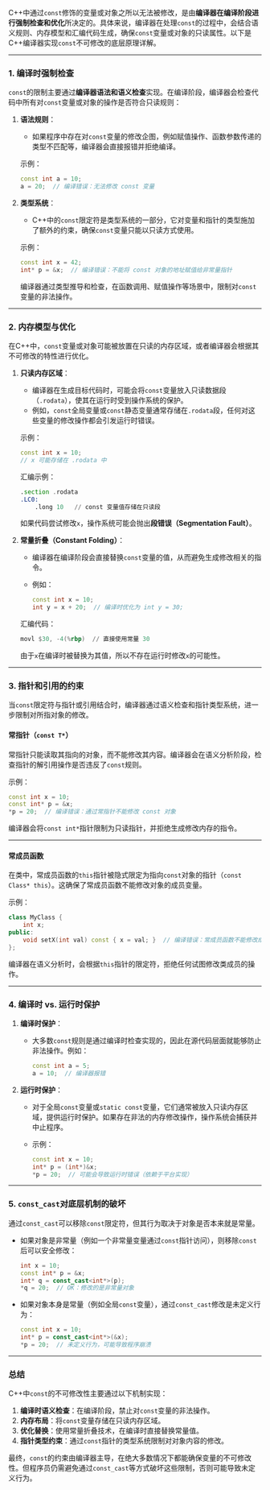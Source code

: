 C++中通过`const`修饰的变量或对象之所以无法被修改，是由**编译器在编译阶段进行强制检查和优化**所决定的。具体来说，编译器在处理`const`的过程中，会结合语义规则、内存模型和汇编代码生成，确保`const`变量或对象的只读属性。以下是C++编译器实现`const`不可修改的底层原理详解。

---

### **1. 编译时强制检查**

`const`的限制主要通过**编译器语法和语义检查**实现。在编译阶段，编译器会检查代码中所有对`const`变量或对象的操作是否符合只读规则：

1. **语法规则**：
    
    - 如果程序中存在对`const`变量的修改企图，例如赋值操作、函数参数传递的类型不匹配等，编译器会直接报错并拒绝编译。
    
    示例：
    
    ```cpp
    const int a = 10;
    a = 20;  // 编译错误：无法修改 const 变量
    ```
    
2. **类型系统**：
    
    - C++中的`const`限定符是类型系统的一部分，它对变量和指针的类型施加了额外的约束，确保`const`变量只能以只读方式使用。
    
    示例：
    
    ```cpp
    const int x = 42;
    int* p = &x;  // 编译错误：不能将 const 对象的地址赋值给非常量指针
    ```
    
    编译器通过类型推导和检查，在函数调用、赋值操作等场景中，限制对`const`变量的非法操作。
    

---

### **2. 内存模型与优化**

在C++中，`const`变量或对象可能被放置在只读的内存区域，或者编译器会根据其不可修改的特性进行优化。

1. **只读内存区域**：
    
    - 编译器在生成目标代码时，可能会将`const`变量放入只读数据段（`.rodata`），使其在运行时受到操作系统的保护。
    - 例如，`const`全局变量或`const`静态变量通常存储在`.rodata`段，任何对这些变量的修改操作都会引发运行时错误。
    
    示例：
    
    ```cpp
    const int x = 10;
    // x 可能存储在 .rodata 中
    ```
    
    汇编示例：
    
    ```asm
    .section .rodata
    .LC0:
        .long 10   // const 变量值存储在只读段
    ```
    
    如果代码尝试修改`x`，操作系统可能会抛出**段错误（Segmentation Fault）**。
    
2. **常量折叠（Constant Folding）**：
    
    - 编译器在编译阶段会直接替换`const`变量的值，从而避免生成修改相关的指令。
    - 例如：
        
        ```cpp
        const int x = 10;
        int y = x + 20;  // 编译时优化为 int y = 30;
        ```
        
    
    汇编代码：
    
    ```asm
    movl $30, -4(%rbp)  // 直接使用常量 30
    ```
    
    由于`x`在编译时被替换为其值，所以不存在运行时修改`x`的可能性。
    

---

### **3. 指针和引用的约束**

当`const`限定符与指针或引用结合时，编译器通过语义检查和指针类型系统，进一步限制对所指对象的修改。

#### **常指针（`const T*`）**

常指针只能读取其指向的对象，而不能修改其内容。编译器会在语义分析阶段，检查指针的解引用操作是否违反了`const`规则。

示例：

```cpp
const int x = 10;
const int* p = &x;
*p = 20;  // 编译错误：通过常指针不能修改 const 对象
```

编译器会将`const int*`指针限制为只读指针，并拒绝生成修改内存的指令。

---

#### **常成员函数**

在类中，常成员函数的`this`指针被隐式限定为指向`const`对象的指针（`const Class* this`）。这确保了常成员函数不能修改对象的成员变量。

示例：

```cpp
class MyClass {
    int x;
public:
    void setX(int val) const { x = val; }  // 编译错误：常成员函数不能修改成员变量
};
```

编译器在语义分析时，会根据`this`指针的限定符，拒绝任何试图修改类成员的操作。

---

### **4. 编译时 vs. 运行时保护**

1. **编译时保护**：
    
    - 大多数`const`规则是通过编译时检查实现的，因此在源代码层面就能够防止非法操作。例如：
        
        ```cpp
        const int a = 5;
        a = 10;  // 编译器报错
        ```
        
2. **运行时保护**：
    
    - 对于全局`const`变量或`static const`变量，它们通常被放入只读内存区域，提供运行时保护。如果存在非法的内存修改操作，操作系统会捕获并中止程序。
    - 示例：
        
        ```cpp
        const int x = 10;
        int* p = (int*)&x;
        *p = 20;  // 可能会导致运行时错误（依赖于平台实现）
        ```
        

---

### **5. `const_cast`对底层机制的破坏**

通过`const_cast`可以移除`const`限定符，但其行为取决于对象是否本来就是常量。

- 如果对象是非常量（例如一个非常量变量通过`const`指针访问），则移除`const`后可以安全修改：
    
    ```cpp
    int x = 10;
    const int* p = &x;
    int* q = const_cast<int*>(p);
    *q = 20;  // OK：修改的是非常量对象
    ```
    
- 如果对象本身是常量（例如全局`const`变量），通过`const_cast`修改是未定义行为：
    
    ```cpp
    const int x = 10;
    int* p = const_cast<int*>(&x);
    *p = 20;  // 未定义行为，可能导致程序崩溃
    ```
    

---

### **总结**

C++中`const`的不可修改性主要通过以下机制实现：

1. **编译时语义检查**：在编译阶段，禁止对`const`变量的非法操作。
2. **内存布局**：将`const`变量存储在只读内存区域。
3. **优化替换**：使用常量折叠技术，在编译时直接替换常量值。
4. **指针类型约束**：通过`const`指针的类型系统限制对对象内容的修改。

最终，`const`的约束由编译器主导，在绝大多数情况下都能确保变量的不可修改性。但程序员仍需避免通过`const_cast`等方式破坏这些限制，否则可能导致未定义行为。